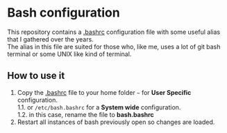 # Bash configuration
This repository contains a [.bashrc](.bashrc) configuration file with some useful alias that I gathered over the years.\
The alias in this file are suited for those who, like me, uses a lot of git bash terminal or some UNIX like kind of terminal.

## How to use it
1. Copy the [.bashrc](.bashrc) file to your home folder `~` for **User Specific** configuration.\
1.1.  or `/etc/bash.bashrc` for a **System wide** configuration.\
1.2. in this case, rename the file to **bash.bashrc**
2. Restart all instances of bash previously open so changes are loaded.
